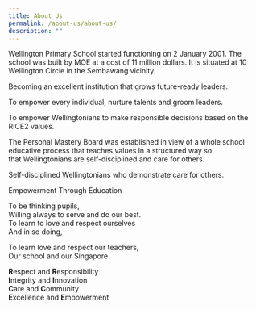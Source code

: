 ```yaml
---
title: About Us
permalink: /about-us/about-us/
description: ""
---
```

Wellington Primary School started functioning on 2 January 2001. The school was built by MOE at a cost of 11 million dollars. It is situated at 10 Wellington Circle in the Sembawang vicinity.

Becoming an excellent institution that grows future-ready leaders.  

To empower every individual, nurture talents and groom leaders.  

To empower Wellingtonians to make responsible decisions based on the RICE2 values.

The Personal Mastery Board was established in view of a whole school educative process that teaches values in a structured way so that Wellingtonians are self-disciplined and care for others.

Self-disciplined Wellingtonians who demonstrate care for others.  

Empowerment Through Education  

To be thinking pupils,<br>
Willing always to serve and do our best. <br>
To learn to love and respect ourselves <br>
And in so doing,

To learn love and respect our teachers, <br>
Our school and our Singapore.

**R**espect and **R**esponsibility  
**I**ntegrity and **I**nnovation  
**C**are and **C**ommunity  
**E**xcellence and **E**mpowerment